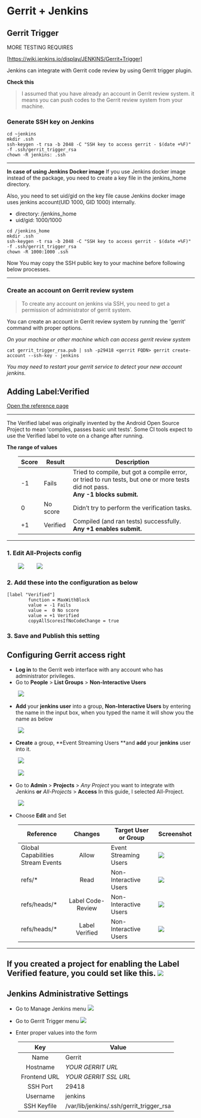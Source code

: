 <style>
.indent {
  padding-left: 30px;
}

table {
  padding-left: 30px;
}

</style>
# Gerrit + Jenkins 
## Gerrit Trigger

MORE TESTING REQUIRES

[https://wiki.jenkins.io/display/JENKINS/Gerrit+Trigger]

Jenkins can integrate with Gerrit code review by using Gerrit trigger plugin.

**Check this**
> I assumed that you have already an account in Gerrit review system. it means you can push codes to the Gerrit review system from your machine.

### Generate SSH key on Jenkins
```
cd ~jenkins
mkdir .ssh
ssh-keygen -t rsa -b 2048 -C "SSH key to access gerrit - $(date +%F)" -f .ssh/gerrit_trigger_rsa
chown -R jenkins: .ssh
```

---
**In case of using Jenkins Docker image**
If you use Jenkins docker image instead of the package, you need to create a key file in the jenkins_home directory.

Also, you need to set uid/gid on the key file cause Jenkins docker image uses jenkins account(UID 1000, GID 1000) internally.

* directory: /jenkins_home
* uid/gid: 1000/1000

```
cd /jenkins_home
mkdir .ssh
ssh-keygen -t rsa -b 2048 -C "SSH key to access gerrit - $(date +%F)" -f .ssh/gerrit_trigger_rsa
chown -R 1000:1000 .ssh
```

Now You may copy the SSH public key to your machine before following below processes.

---

### Create an account on Gerrit review system
> To create any account on jenkins via SSH, you need to get a permission of administrator of gerrit system.


You can create an account in Gerrit review system by running the 'gerrit' command with proper options.

*On your machine or other machine which can access gerrit review system*
```
cat gerrit_trigger_rsa.pub | ssh -p29418 <gerrit FQDN> gerrit create-account --ssh-key - jenkins
```

*You may need to restart your gerrit service to detect your new account jenkins.*


## Adding Label:Verified

[Open the reference page](https://gerrit-documentation.storage.googleapis.com/Documentation/2.13.3/config-labels.html#label_Verified)

---

The Verified label was originally invented by the Android Open Source Project to mean 'compiles, passes basic unit tests'. 
Some CI tools expect to use the Verified label to vote on a change after running.

**The range of values**

| Score | Result | Description |
| ------- | -------- | ---------------- |
| -1 | Fails | Tried to compile, but got a compile error, or tried to run tests, but one or more tests did not pass.</br> **Any -1 blocks submit.** |
|  0 | No score |   Didn’t try to perform the verification tasks. |
| +1 | Verified|  Compiled (and ran tests) successfully.</br>**Any +1 enables submit.** |

---
### 1. Edit All-Projects config
<span class="indent">![](images/2.png)</span>
<span class="indent">![](images/3.png)</span>

### 2. Add these into the configuration as below
```
[label "Verified"]
        function = MaxWithBlock
        value = -1 Fails
        value =  0 No score
        value = +1 Verified
        copyAllScoresIfNoCodeChange = true
```

### 3. Save and Publish this setting

## Configuring Gerrit access right

* **Log in** to the Gerrit web interface with any account who has administrator privileges.
* Go to **People** > **List Groups** > **Non-Interactive Users**

<span class="indent">![](images/5.png)</span>

* **Add** your **jenkins user** into a group, **Non-Interactive Users** by entering the name in the input box, when you typed the name it will show you the name as below

<span class="indent">![](images/6.png)</span>

* **Create** a group, **Event Streaming Users **and **add** your **jenkins** user into it.

<span class="indent">![](images/7.png)</span>

<span class="indent">![](images/8.png)</span>

* Go to **Admin** > **Projects** > *Any Project* you want to integrate with Jenkins **or** *All-Projects* > **Access**
    In this guide, I selected All-Project.

<span class="indent">![](images/9.png)</span>

* Choose **Edit** and Set 

| Reference | Changes  | Target User or Group | Screenshot |
| -------------------- | :---------------: | -------- | ----------- |
| Global Capabilities</br>Stream Events | Allow | Event Streaming Users  | ![](images/10.png) |
| refs/* |  Read | Non-Interactive Users | ![](images/11.png) |
| refs/heads/* | Label Code-Review | Non-Interactive Users |![](images/12.png) |
| refs/heads/*| Label Verified | Non-Interactive Users |![](images/13.png) |

---
If you created a project for enabling the Label Verified feature, you could set like this.
![](images/14.png)
---

## Jenkins Administrative Settings

* Go to Manage Jenkins menu
![](images/15.png)

* Go to Gerrit Trigger menu
![](images/16.png)
* Enter proper values into the form

| Key | Value  |
| :---: | --- |
| Name | Gerrit |
| Hostname | *YOUR GERRIT URL* |
| Frontend URL | *YOUR GERRIT SSL URL* |
| SSH Port | 29418 |
|Username | jenkins |
|SSH Keyfile | /var/lib/jenkins/.ssh/gerrit_trigger_rsa |